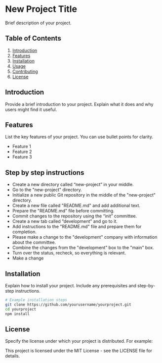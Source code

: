 # New Project Title

Brief description of your project.

## Table of Contents

1. [Introduction](#introduction)
2. [Features](#features)
3. [Installation](#installation)
4. [Usage](#usage)
5. [Contributing](#contributing)
6. [License](#license)

## Introduction

Provide a brief introduction to your project. Explain what it does and why users might find it useful.

## Features

List the key features of your project. You can use bullet points for clarity.

- Feature 1
- Feature 2
- Feature 3

## Step by step instructions

- Create a new directory called “new-project” in your middle.
- Go to the "new-project" directory.
- Initialize a new public Git repository in the middle of the "new-project" directory.
- Create a new file called "README.md" and add additional text.
- Prepare the "README.md" file before committing.
- Commit changes to the repository using the “init” committee.
- Create a new tab called “development” and go to it.
- Add instructions to the "README.md" file and prepare them for completion.
- Please make a change to the "development" company with information about the committee.
- Combine the changes from the "development" box to the "main" box.
- Turn over the status, recheck, so everything is relevant.
- Make a change


## Installation

Explain how to install your project. Include any prerequisites and step-by-step instructions.

```bash
# Example installation steps
git clone https://github.com/yourusername/yourproject.git
cd yourproject
npm install
```

## License
Specify the license under which your project is distributed. For example:

This project is licensed under the MIT License - see the LICENSE file for details.